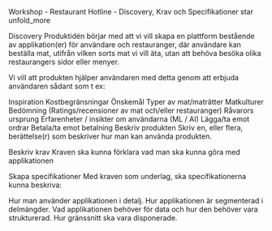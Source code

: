 Workshop - Restaurant Hotline - Discovery, Krav och Specifikationer
star
unfold_more

Discovery
Produktidén börjar med att vi vill skapa en plattform bestående av applikation(er) för användare och restauranger, där användare kan beställa mat, utifrån vilken sorts mat vi vill äta, utan att behöva besöka olika restaurangers sidor eller menyer.

Vi vill att produkten hjälper användaren med detta genom att erbjuda användaren sådant som t ex:

Inspiration
Kostbegränsningar
Önskemål
Typer av mat/maträtter
Matkulturer
Bedömning (Ratings/recensioner av mat och/eller restauranger)
Råvarors ursprung
Erfarenheter / insikter om användarna (ML / AI)
Lägga/ta emot ordrar
Betala/ta emot betalning
Beskriv produkten
Skriv en, eller flera, berättelse(r) som beskriver hur man kan använda produkten.

Beskriv krav
Kraven ska kunna förklara vad man ska kunna göra med applikationen

Skapa specifikationer
Med kraven som underlag, ska specifikationerna kunna beskriva:

Hur man använder applikationen i detalj.
Hur applikationen är segmenterad i delmängder.
Vad applikationen behöver för data och hur den behöver vara strukturerad.
Hur gränssnitt ska vara disponerade.